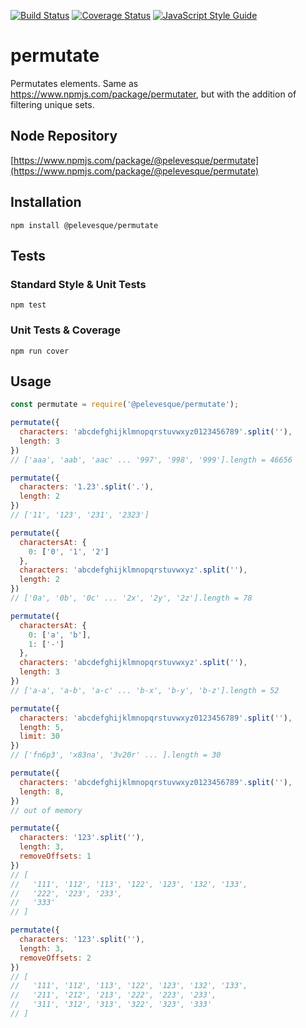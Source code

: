 [![Build Status](https://travis-ci.org/pelevesque/permutate.svg?branch=master)](https://travis-ci.org/pelevesque/permutate)
[![Coverage Status](https://coveralls.io/repos/github/pelevesque/permutate/badge.svg?branch=master)](https://coveralls.io/github/pelevesque/permutate?branch=master)
[![JavaScript Style Guide](https://img.shields.io/badge/code_style-standard-brightgreen.svg)](https://standardjs.com)

# permutate

Permutates elements. Same as https://www.npmjs.com/package/permutater, but with the addition of filtering unique sets.

## Node Repository

[https://www.npmjs.com/package/@pelevesque/permutate](https://www.npmjs.com/package/@pelevesque/permutate)

## Installation

`npm install @pelevesque/permutate`

## Tests

### Standard Style & Unit Tests

`npm test`

### Unit Tests & Coverage

`npm run cover`

## Usage

```js
const permutate = require('@pelevesque/permutate');
```

```js
permutate({
  characters: 'abcdefghijklmnopqrstuvwxyz0123456789'.split(''),
  length: 3
})
// ['aaa', 'aab', 'aac' ... '997', '998', '999'].length = 46656
```

```js
permutate({
  characters: '1.23'.split('.'),
  length: 2
})
// ['11', '123', '231', '2323']
```

```js
permutate({
  charactersAt: {
    0: ['0', '1', '2']
  },
  characters: 'abcdefghijklmnopqrstuvwxyz'.split(''),
  length: 2
})
// ['0a', '0b', '0c' ... '2x', '2y', '2z'].length = 78
```

```js
permutate({
  charactersAt: {
    0: ['a', 'b'],
    1: ['-']
  },
  characters: 'abcdefghijklmnopqrstuvwxyz'.split(''),
  length: 3
})
// ['a-a', 'a-b', 'a-c' ... 'b-x', 'b-y', 'b-z'].length = 52
```

```js
permutate({
  characters: 'abcdefghijklmnopqrstuvwxyz0123456789'.split(''),
  length: 5,
  limit: 30
})
// ['fn6p3', 'x83na', '3v20r' ... ].length = 30
```

```js
permutate({
  characters: 'abcdefghijklmnopqrstuvwxyz0123456789'.split(''),
  length: 8,
})
// out of memory
```

```js
permutate({
  characters: '123'.split(''),
  length: 3,
  removeOffsets: 1
})
// [
//   '111', '112', '113', '122', '123', '132', '133',
//   '222', '223', '233',
//   '333'
// ]
```

```js
permutate({
  characters: '123'.split(''),
  length: 3,
  removeOffsets: 2
})
// [
//   '111', '112', '113', '122', '123', '132', '133',
//   '211', '212', '213', '222', '223', '233',
//   '311', '312', '313', '322', '323', '333'
// ]
```
